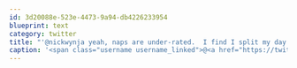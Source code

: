 ```yaml
---
id: 3d20088e-523e-4473-9a94-db4226233954
blueprint: text
category: twitter
title: "'@nickwynja yeah, naps are under-rated.  I find I split my day into 2 shifts sometimes."
caption: '<span class="username username_linked">@<a href="https://twitter.com/nickwynja" title="Nick Wynja">nickwynja</a></span> yeah, naps are under-rated.  I find I split my day into 2 shifts sometimes.'
---
```

